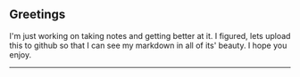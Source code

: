 ## Greetings

I'm just working on taking notes and getting better at it. I figured, lets upload this to github so that I can see my markdown in all of its' beauty. I hope you enjoy.

---

